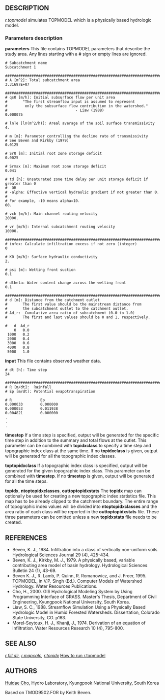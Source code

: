 ## DESCRIPTION

*r.topmodel* simulates TOPMODEL which is a physically based hydrologic
model.

### Parameters description

**parameters**
This file contains TOPMODEL parameters that describe the study area. Any
lines starting with a \# sign or empty lines are ignored.

```shell
# Subcatchment name
Subcatchment 1

################################################################################
# A [m^2]: Total subcatchment area
3.31697E+07

################################################################################
# qs0 [m/h]: Initial subsurface flow per unit area
#       "The first streamflow input is assumed to represent
#        only the subsurface flow contribution in the watershed."
#                               - Liaw (1988)
0.000075

# lnTe [ln(m^2/h)]: Areal average of the soil surface transmissivity
4.

# m [m]: Parameter controlling the decline rate of transmissivity
# See Beven and Kirkby (1979)
0.0125

# Sr0 [m]: Initial root zone storage deficit
0.0025

# Srmax [m]: Maximum root zone storage deficit
0.041

# td [h]: Unsaturated zone time delay per unit storage deficit if greater than 0
#  OR
# -alpha: Effective vertical hydraulic gradient if not greater than 0.
#
# For example, -10 means alpha=10.
60.

# vch [m/h]: Main channel routing velocity
20000.

# vr [m/h]: Internal subcatchment routing velocity
10000.

################################################################################
# infex: Calculate infiltration excess if not zero (integer)
0

# K0 [m/h]: Surface hydraulic conductivity
2.

# psi [m]: Wetting front suction
0.1

# dtheta: Water content change across the wetting front
0.1

################################################################################
# d [m]: Distance from the catchment outlet
#       The first value should be the mainstream distance from
#       the subcatchment outlet to the catchment outlet.
# Ad_r:  Cumulative area ratio of subcatchment (0.0 to 1.0)
#       The first and last values should be 0 and 1, respectively.

#   d  Ad_r
    0   0.0
 1000   0.2
 2000   0.4
 3000   0.6
 4000   0.8
 5000   1.0
```

**input**
This file contains observed weather data.

```shell
# dt [h]: Time step
24

################################################################################
# R [m/dt]:  Rainfall
# Ep [m/dt]: Potential evapotranspiration

# R             Ep
0.000033        0.000000
0.000053        0.011938
0.004821        0.000000
.
.
.
```

**timestep**
If a time step is specified, output will be generated for the specific
time step in addition to the summary and total flows at the outlet. This
parameter can be combined with **topidxclass** to specify a time step
and topographic index class at the same time. If no **topidxclass** is
given, output will be generated for all the topographic index classes.

**toptopidxclass**
If a topographic index class is specified, output will be generated for
the given topographic index class. This parameter can be combined with
**timestep**. If no **timestep** is given, output will be generated for
all the time steps.

**topidx**, **ntoptopidxclasses**, **outtoptopidxstats**
The **topidx** map can optionally be used for creating a new topographic
index statistics file. This map has to be already clipped to the
catchment boundary. The entire range of topographic index values will be
divided into **ntoptopidxclasses** and the area ratio of each class will
be reported in the **outtoptopidxstats** file. These three parameters
can be omitted unless a new **topidxstats** file needs to be created.

## REFERENCES

- Beven, K. J., 1984. Infiltration into a class of vertically
  non-uniform soils. Hydrological Sciences Journal 29 (4), 425-434.
- Beven, K. J., Kirkby, M. J., 1979. A physically based, variable
  contributing area model of basin hydrology. Hydrological Sciences
  Bulletin 24 (1), 43-69.
- Beven K. J., R. Lamb, P. Quinn, R. Romanowicz, and J. Freer, 1995.
  TOPMODEL, in V.P. Singh (Ed.). Computer Models of Watershed Hydrology.
  Water Resources Publications.
- Cho, H., 2000. GIS Hydrological Modeling System by Using Programming
  Interface of GRASS. Master's Thesis, Department of Civil Engineering,
  Kyungpook National University, South Korea.
- Liaw, S. C., 1988. Streamflow Simulation Using a Physically Based
  Hydrologic Model in Humid Forested Watersheds. Dissertation, Colorado
  State University, CO. p163.
- Morel-Seytoux, H. J., Khanji, J., 1974. Derivation of an equation of
  infiltration. Water Resources Research 10 (4), 795-800.

## SEE ALSO

*[r.fill.dir](r.fill.dir.md), [r.mapcalc](r.mapcalc.md),
[r.topidx](r.topidx.md)*
[How to run r.topmodel](http://idea.isnew.info/r.topmodel.html)

## AUTHORS

[Huidae Cho](mailto:grass4u@gmail-com), Hydro Laboratory, Kyungpook
National University, South Korea

Based on TMOD9502.FOR by Keith Beven.

